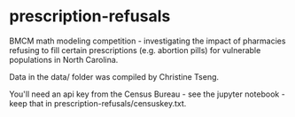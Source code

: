 # prescription-refusals
BMCM math modeling competition - investigating the impact of pharmacies refusing to fill certain prescriptions (e.g. abortion pills) for vulnerable populations in North Carolina.

Data in the data/ folder was compiled by Christine Tseng.

You'll need an api key from the Census Bureau - see the jupyter notebook - keep that in prescription-refusals/censuskey.txt.